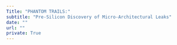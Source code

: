 ```yaml
---
Title: "PHANTOM TRAILS:"
subtitle: "Pre-Silicon Discovery of Micro-Architectural Leaks"
date: ""
url: ""
private: True
---
```

